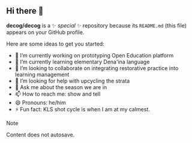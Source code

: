 ## Hi there 👋


**decog/decog** is a ✨ _special_ ✨ repository because its `README.md` (this file) appears on your GitHub profile.

Here are some ideas to get you started:

- 🔭 I’m currently working on prototyping Open Education platform
- 🌱 I’m currently learning elementary Dena'ina language
- 👯 I’m looking to collaborate on integrating restorative practice into learning management
- 🤔 I’m looking for help with upcycling the strata
- 💬 Ask me about the season we are in
- 📫 How to reach me: show and tell
- 😄 Pronouns: he/him
- ⚡ Fun fact: KLS shot cycle is when I am at my calmest.


> [!NOTE]
> Content does not autosave.
